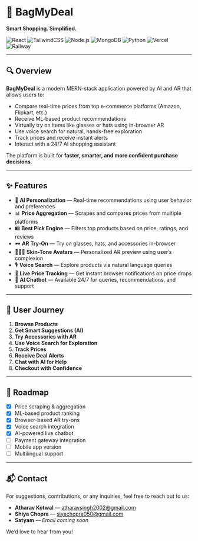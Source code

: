 # 🛒 BagMyDeal

**Smart Shopping. Simplified.**

![React](https://img.shields.io/badge/Frontend-React-61DAFB?logo=react)
![TailwindCSS](https://img.shields.io/badge/UI-TailwindCSS-38B2AC?logo=tailwindcss)
![Node.js](https://img.shields.io/badge/Backend-Node.js-339933?logo=node.js)
![MongoDB](https://img.shields.io/badge/Database-MongoDB-4EA94B?logo=mongodb)
![Python](https://img.shields.io/badge/ML-Python-3776AB?logo=python)
![Vercel](https://img.shields.io/badge/Deploy-Vercel-000000?logo=vercel)
![Railway](https://img.shields.io/badge/API-Railway-5A0FC8?logo=railway)

---

## 🔍 Overview

**BagMyDeal** is a modern MERN-stack application powered by AI and AR that allows users to:

- Compare real-time prices from top e-commerce platforms (Amazon, Flipkart, etc.)
- Receive ML-based product recommendations
- Virtually try on items like glasses or hats using in-browser AR
- Use voice search for natural, hands-free exploration
- Track prices and receive instant alerts
- Interact with a 24/7 AI shopping assistant

The platform is built for **faster, smarter, and more confident purchase decisions**.

---

## ✨ Features

- 🧠 **AI Personalization** — Real-time recommendations using user behavior and preferences  
- 📊 **Price Aggregation** — Scrapes and compares prices from multiple platforms  
- 🛍️ **Best Pick Engine** — Filters top products based on price, ratings, and reviews  
- 🕶️ **AR Try-On** — Try on glasses, hats, and accessories in-browser  
- 🧑🏽‍🎨 **Skin-Tone Avatars** — Personalized AR preview using user’s complexion  
- 🎙️ **Voice Search** — Explore products via natural language queries  
- 🔔 **Live Price Tracking** — Get instant browser notifications on price drops  
- 🤖 **AI Chatbot** — Available 24/7 for queries, recommendations, and support  

---

## 🧭 User Journey

1. **Browse Products**  
2. **Get Smart Suggestions (AI)**  
3. **Try Accessories with AR**  
4. **Use Voice Search for Exploration**  
5. **Track Prices**  
6. **Receive Deal Alerts**  
7. **Chat with AI for Help**  
8. **Checkout with Confidence**


---

## 🚀 Roadmap

- [x] Price scraping & aggregation
- [x] ML-based product ranking
- [x] Browser-based AR try-ons
- [x] Voice search integration
- [x] AI-powered live chatbot
- [ ] Payment gateway integration
- [ ] Mobile app version
- [ ] Multilingual support

---

## 📬 Contact

For suggestions, contributions, or any inquiries, feel free to reach out to us:

- **Atharav Kotwal** — [atharavsingh2002@gmail.com](mailto:atharavsingh2002@gmail.com)  
- **Shiya Chopra** — [siyachopra050@gmail.com](mailto:siyachopra050@gmail.com)  
- **Satyam** — *Email coming soon*  

We’d love to hear from you!

